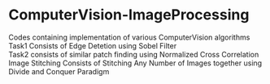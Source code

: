 # ComputerVision-ImageProcessing
Codes containing implementation of various ComputerVision algorithms<br>
Task1 Consists of Edge Detetion using Sobel Filter <br>
Task2 consists of similar patch finding using Normalized Cross Correlation<br>
Image Stitching Consists of Stitching Any Number of Images together using Divide and Conquer Paradigm
